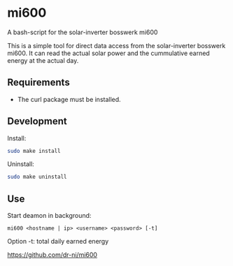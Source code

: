 # mi600
A bash-script for the solar-inverter bosswerk mi600

This is a simple tool for direct data access from the solar-inverter bosswerk mi600. It can read the actual solar power and the cummulative earned energy at the actual day.

## Requirements

- The curl package must be installed.

## Development


Install:
```sh
sudo make install
```

Uninstall:
```sh
sudo make uninstall
```

## Use
Start deamon in background:
```
mi600 <hostname | ip> <username> <password> [-t]
```
Option -t: total daily earned energy


https://github.com/dr-ni/mi600
